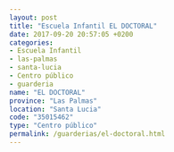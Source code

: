 ```yaml
---
layout: post
title: "Escuela Infantil EL DOCTORAL"
date: 2017-09-20 20:57:05 +0200
categories:
- Escuela Infantil
- las-palmas
- santa-lucia
- Centro público
- guarderia
name: "EL DOCTORAL"
province: "Las Palmas"
location: "Santa Lucia"
code: "35015462"
type: "Centro público"
permalink: /guarderias/el-doctoral.html
---
```

